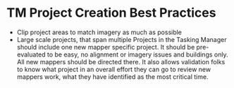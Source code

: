 # TM Project Creation Best Practices

* Clip project areas to match imagery as much as possible
* Large scale projects, that span multiple Projects in the Tasking Manager should include one new mapper specific project. It should be pre-evaluated to be easy, no alignment or imagery issues and buildings only. All new mappers should be directed there. It also allows validation folks to know what project in an overall effort they can go to review new mappers work, what they have identified as the most critical time.